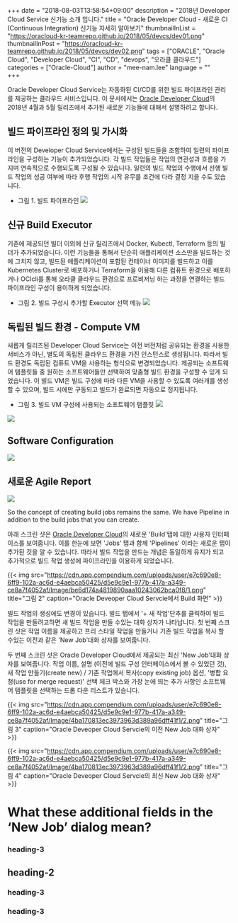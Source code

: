 +++
date = "2018-08-03T13:58:54+09:00"
description = "2018년 Developer Cloud Service 신기능 소개 입니다."
title = "Oracle Developer Cloud - 새로운 CI (Continuous Integration) 신기능 자세히 알아보기"
thumbnailInList = "https://oracloud-kr-teamrepo.github.io/2018/05/devcs/dev01.png"
thumbnailInPost = "https://oracloud-kr-teamrepo.github.io/2018/05/devcs/dev02.png"
tags = ["ORACLE", "Oracle Cloud", "Developer Cloud", "CI", "CD", "devops", "오라클 클라우드"]
categories = ["Oracle-Cloud"]
author = "mee-nam.lee"
language = ""  
+++

Oracle Developer Cloud Service는 자동화된 CI/CD를 위한 빌드 파이프라인 관리를 제공하는 클라우드 서비스입니다. 
이 문서에서는 [Oracle Developer Cloud](https://cloud.oracle.com/en_US/developer-service)의 2018년 4월과 5월 릴리즈에서 추가된 새로운 기능들에 대해서 설명하려고 합니다.

## 빌드 파이프라인 정의 및 가시화
 이 버전의 Developer Cloud Service에서는 구성된 빌드들을 조합하여 일련의 파이프라인을 구성하는 기능이 추가되었습니다. 각 빌드 작업들은 작업의 연관성과 흐름을 가지며 연속적으로 수행되도록 구성될 수 있습니다.
 일련의 빌드 작업의 수행에서 선행 빌드 작업의 성공 여부에 따라 후행 작업의 시작 유무를 조건에 다라 결정 지을 수도 있습니다. 

- 그림 1. 빌드 파이프라인 
 ![](https://oracloud-kr-teamrepo.github.io/2018/05/devcs/dev03_pipeline.jpg)

## 신규 Build Executor
기존에 제공되던 빌더 이외에 신규 릴리즈에서 Docker, Kubectl, Terraform 등의 빌더가 추가되었습니다. 이런 기능들을 통해서 단순히 애플리케이션 소스만을 빌드하는 것에 그치지 않고, 빌드된 애플리케이션이 포함된 컨테이너 이미지를 빌드하고 이를 Kubernetes Cluster로 배포하거나 Terraform을 이용해 다른 컴퓨트 환경으로 배포하거나 OCIcli를 통해 오라클 클라우드 환경으로 프로비저닝 하는 과정을 연결하는 빌드 파이프라인 구성이 용이하게 되었습니다.  

- 그림 2. 빌드 구성시 추가할 Executor 선택 메뉴
![](https://oracloud-kr-teamrepo.github.io/2018/05/devcs/build_executor.jpg)

## 독립된 빌드 환경 - Compute VM
새롭게 릴리즈된 Developer Cloud Service는 이전 버전처럼 공유되는 환경을 사용한 서비스가 아닌, 별도의 독립된 클라우드 환경을 가진 인스턴스로 생성됩니다. 따라서 빌드 환경도 독립된 컴퓨트 VM을 사용하는 형식으로 변경되었습니다. 제공되는 소프트웨어 탬플릿들 중 원하는 소프트웨어들만 선택하여 맞춤형 빌드 환경을 구성할 수 있게 되었습니다. 이 빌드 VM은 빌드 구성에 따라 다른 VM을 사용할 수 있도록 여러개를 생성할 수 있으며, 빌드 시에만 구동되고 빌드가 완료되면 자동으로 정지됩니다.

- 그림 3. 빌드 VM 구성에 사용되는 소프트웨어 탬플릿 
 ![](https://oracloud-kr-teamrepo.github.io/2018/05/devcs/Software_template.jpg)

 ![](https://oracloud-kr-teamrepo.github.io/2018/05/devcs/BuildVM.jpg)

## Software Configuration
 ![](https://oracloud-kr-teamrepo.github.io/2018/05/devcs/software_config.jpg)

## 새로운 Agile Report
 ![](https://oracloud-kr-teamrepo.github.io/2018/05/devcs/agile_report.png)

 So the concept of creating build jobs remains the same. We have Pipeline in addition to the build jobs that you can create.

아래 스크린 샷은 [Oracle Developer Cloud](https://cloud.oracle.com/en_US/developer-service)의 새로운 'Build'탭에 대한 사용자 인터페이스를 보여줍니다. 이를 한눈에 보면 'Jobs' 탭과 함께 'Pipelines' 이라는 새로운 탭이 추가된 것을 알 수 있습니다. 따라서 빌드 작업을 만드는 개념은 동일하게 유지가 되고 추가적으로 빌드 작업 생성에 파이프라인을 이용하게 되었습니다.

{{< img src="https://cdn.app.compendium.com/uploads/user/e7c690e8-6ff9-102a-ac6d-e4aebca50425/d5e9c9e1-977b-417a-a349-ce8a7f4052af/Image/be6d174a4819890aaa10243062bca0f8/1.png"
title="그림 2"
caption="Oracle Deveoper Cloud Servcie에서 Build 화면" >}}

빌드 작업의 생성에도 변경이 있습니다. 빌드 탭에서 '+ 새 작업'단추를 클릭하여 빌드 작업을 만들려고하면 새 빌드 작업을 만들 수있는 대화 상자가 나타납니다. 첫 번째 스크린 샷은 작업 이름을 제공하고 프리 스타일 작업을 만들거나 기존 빌드 작업을 복사 할 수있는 이전과 같은 'New Job'대화 상자를 보여줍니다.

두 번째 스크린 샷은 Oracle Developer Cloud에서 제공되는 최신 'New Job'대화 상자를 보여줍니다. 작업 이름, 설명 (이전에 빌드 구성 인터페이스에서 볼 수 있었던 것), 새 작업 만들기(create new) / 기존 작업에서 복사(copy existing job) 옵션, '병합 요청(use for merge request)' 선택 체크 박스와 가장 눈에 띄는 추가 사항인 소프트웨어 템플릿을 선택하는 드롭 다운 리스트가 있습니다.

{{< img src="https://cdn.app.compendium.com/uploads/user/e7c690e8-6ff9-102a-ac6d-e4aebca50425/d5e9c9e1-977b-417a-a349-ce8a7f4052af/Image/4ba170813ec3973963d389a96dff41f1/2.png"
title="그림 3"
caption="Oracle Deveoper Cloud Servcie의 이전 New Job 대화 상자" >}}

{{< img src="https://cdn.app.compendium.com/uploads/user/e7c690e8-6ff9-102a-ac6d-e4aebca50425/d5e9c9e1-977b-417a-a349-ce8a7f4052af/Image/4ba170813ec3973963d389a96dff41f1/2.png"
title="그림 4"
caption="Oracle Deveoper Cloud Servcie의 최신 New Job 대화 상자" >}}


# What these additional fields in the ‘New Job’ dialog mean?

### heading-3

## heading-2

### heading-3

### heading-3
